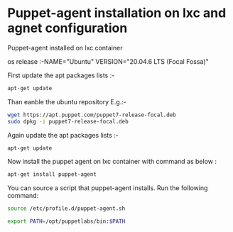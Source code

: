 # Puppet-agent installation on lxc and agnet configuration

Puppet-agent installed on lxc container

os release :-NAME="Ubuntu"
VERSION="20.04.6 LTS (Focal Fossa)"

First update the apt packages lists :-

```bash
apt-get update 
```

Than eanble the ubuntu repository E.g.:-
```bash
wget https://apt.puppet.com/puppet7-release-focal.deb
sudo dpkg -i puppet7-release-focal.deb
```

Again update the apt packages lists :-

```bash
apt-get update 
```
 
Now install the puppet agent on lxc container with command as below :

```bash 
apt-get install puppet-agent 
```

You can source a script that puppet-agent installs. Run the following command:
```bash
source /etc/profile.d/puppet-agent.sh

export PATH=/opt/puppetlabs/bin:$PATH
```



